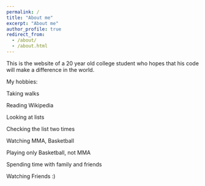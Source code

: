 ```yaml
---
permalink: /
title: "About me"
excerpt: "About me"
author_profile: true
redirect_from: 
  - /about/
  - /about.html
---
```

This is the website of a 20 year old college student who hopes that his code will make a difference in the world.

My hobbies:

Taking walks

Reading Wikipedia

Looking at lists

Checking the list two times

Watching MMA, Basketball

Playing only Basketball, not MMA

Spending time with family and friends

Watching Friends :)
